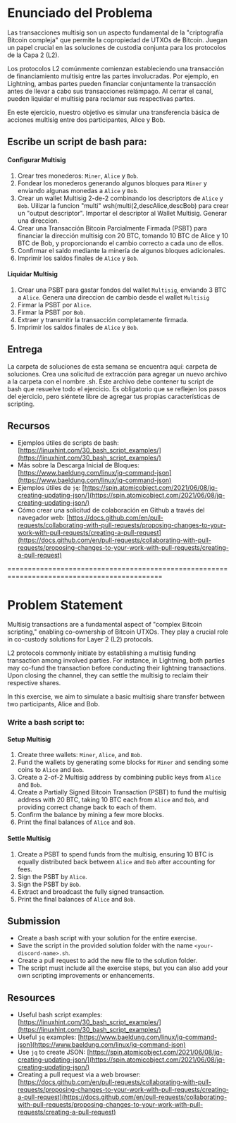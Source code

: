 
# Enunciado del Problema

Las transacciones multisig son un aspecto fundamental de la "criptografía Bitcoin compleja" que permite la copropiedad de UTXOs de Bitcoin. Juegan un papel crucial en las soluciones de custodia conjunta para los protocolos de la Capa 2 (L2).

Los protocolos L2 comúnmente comienzan estableciendo una transacción de financiamiento multisig entre las partes involucradas. Por ejemplo, en Lightning, ambas partes pueden financiar conjuntamente la transacción antes de llevar a cabo sus transacciones relámpago. Al cerrar el canal, pueden liquidar el multisig para reclamar sus respectivas partes.

En este ejercicio, nuestro objetivo es simular una transferencia básica de acciones multisig entre dos participantes, Alice y Bob.

## Escribe un script de bash para:

#### Configurar Multisig
1. Crear tres monederos: `Miner`, `Alice` y `Bob`.
2. Fondear los monederos generando algunos bloques para `Miner` y enviando algunas monedas a `Alice` y `Bob`.
3. Crear un wallet Multisig 2-de-2 combinando los descriptors de `Alice` y `Bob`. Uilizar la funcion "multi" wsh(multi(2,descAlice,descBob) para crear un "output descriptor". Importar el descriptor al Wallet Multisig. Generar una direccion.
4. Crear una Transacción Bitcoin Parcialmente Firmada (PSBT) para financiar la dirección multisig con 20 BTC, tomando 10 BTC de Alice y 10 BTC de Bob, y proporcionando el cambio correcto a cada uno de ellos.
5. Confirmar el saldo mediante la minería de algunos bloques adicionales.
6. Imprimir los saldos finales de `Alice` y `Bob`.

#### Liquidar Multisig
1. Crear una PSBT para gastar fondos del wallet `Multisig`, enviando 3 BTC a `Alice`. Genera una direccion de cambio desde el wallet `Multisig`
2. Firmar la PSBT por `Alice`.
3. Firmar la PSBT por `Bob`.
4. Extraer y transmitir la transacción completamente firmada.
5. Imprimir los saldos finales de `Alice` y `Bob`.

## Entrega

La carpeta de soluciones de esta semana se encuentra aquí: carpeta de soluciones.
Crea una solicitud de extracción para agregar un nuevo archivo a la carpeta con el nombre <tu-nombre-en-Discord>.sh.
Este archivo debe contener tu script de bash que resuelve todo el ejercicio.
Es obligatorio que se reflejen los pasos del ejercicio, pero siéntete libre de agregar tus propias características de scripting.

## Recursos

- Ejemplos útiles de scripts de bash: [https://linuxhint.com/30_bash_script_examples/](https://linuxhint.com/30_bash_script_examples/)
- Más sobre la Descarga Inicial de Bloques: [https://www.baeldung.com/linux/jq-command-json](https://www.baeldung.com/linux/jq-command-json)
- Ejemplos útiles de `jq`:  [https://spin.atomicobject.com/2021/06/08/jq-creating-updating-json/](https://spin.atomicobject.com/2021/06/08/jq-creating-updating-json/)
- Cómo crear una solicitud de colaboración en Github a través del navegador web: [https://docs.github.com/en/pull-requests/collaborating-with-pull-requests/proposing-changes-to-your-work-with-pull-requests/creating-a-pull-request](https://docs.github.com/en/pull-requests/collaborating-with-pull-requests/proposing-changes-to-your-work-with-pull-requests/creating-a-pull-request)

============================================================================================

# Problem Statement

Multisig transactions are a fundamental aspect of "complex Bitcoin scripting," enabling co-ownership of Bitcoin UTXOs. They play a crucial role in co-custody solutions for Layer 2 (L2) protocols.

L2 protocols commonly initiate by establishing a multisig funding transaction among involved parties. For instance, in Lightning, both parties may co-fund the transaction before conducting their lightning transactions. Upon closing the channel, they can settle the multisig to reclaim their respective shares.

In this exercise, we aim to simulate a basic multisig share transfer between two participants, Alice and Bob.

### Write a bash script to:

#### Setup Multisig

1. Create three wallets: `Miner`, `Alice`, and `Bob`.
2. Fund the wallets by generating some blocks for `Miner` and sending some coins to `Alice` and `Bob`.
3. Create a 2-of-2 Multisig address by combining public keys from `Alice` and `Bob`.
4. Create a Partially Signed Bitcoin Transaction (PSBT) to fund the multisig address with 20 BTC, taking 10 BTC each from `Alice` and `Bob`, and providing correct change back to each of them.
5. Confirm the balance by mining a few more blocks.
6. Print the final balances of `Alice` and `Bob`.

#### Settle Multisig

1. Create a PSBT to spend funds from the multisig, ensuring 10 BTC is equally distributed back between `Alice` and `Bob` after accounting for fees.
2. Sign the PSBT by `Alice`.
3. Sign the PSBT by `Bob`.
4. Extract and broadcast the fully signed transaction.
5. Print the final balances of `Alice` and `Bob`.

## Submission

- Create a bash script with your solution for the entire exercise.
- Save the script in the provided solution folder with the name `<your-discord-name>.sh`.
- Create a pull request to add the new file to the solution folder.
- The script must include all the exercise steps, but you can also add your own scripting improvements or enhancements.

## Resources

- Useful bash script examples: [https://linuxhint.com/30_bash_script_examples/](https://linuxhint.com/30_bash_script_examples/)
- Useful `jq` examples: [https://www.baeldung.com/linux/jq-command-json](https://www.baeldung.com/linux/jq-command-json)
- Use `jq` to create JSON: [https://spin.atomicobject.com/2021/06/08/jq-creating-updating-json/](https://spin.atomicobject.com/2021/06/08/jq-creating-updating-json/)
- Creating a pull request via a web browser: [https://docs.github.com/en/pull-requests/collaborating-with-pull-requests/proposing-changes-to-your-work-with-pull-requests/creating-a-pull-request](https://docs.github.com/en/pull-requests/collaborating-with-pull-requests/proposing-changes-to-your-work-with-pull-requests/creating-a-pull-request)
